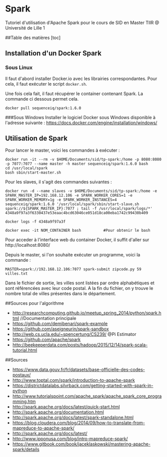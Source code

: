 # Spark

Tutoriel d'utilisation d'Apache Spark pour le cours de SID en Master TIIR @ Université de Lille 1

##Table des matières
[toc]

## Installation d'un Docker Spark
### Sous Linux
Il faut d'abord installer Docker.io avec les librairies correspondantes. Pour cela, il faut exécuter le script ```docker.sh```.

Une fois cela fait, il faut récupérer le container contenant Spark. La commande ci dessous permet cela.

    docker pull sequenceiq/spark:1.6.0

###Sous Windows
Installer le logiciel Docker sous Windows disponible à l'adresse suivante :
https://docs.docker.com/engine/installation/windows/


## Utilisation de Spark

Pour lancer le master, voici les commandes à exécuter :
   
    docker run -it --rm -v $HOME/Documents/sid/tp-spark:/home -p 8080:8080 -p 7077:7077 --name master -h master sequenceiq/spark:1.6.0 bash
    cd /usr/local/spark
    bash sbin/start-master.sh

Pour les slaves, il s'agit des commandes suivantes :     

    docker run -d --name slaves -v $HOME/Documents/sid/tp-spark:/home -e SPARK_MASTER_IP=192.168.12.106 -e SPARK_WORKER_CORES=1 -e SPARK_WORKER_MEMORY=1g -e SPARK_WORKER_INSTANCES=4 sequenceiq/spark:1.6.0 '/usr/local/spark/sbin/start-slave.sh spark://${SPARK_MASTER_IP}:7077 ; tail -f /usr/local/spark/logs/*'
    4348a9f97a3f6330437e53eaac4bcd63046ce051d18ca00eba1742c99430b409
    
    docker logs -f 4348a9f97a3f

    docker exec -it NOM_CONTAINER bash          #Pour obtenir le bash 

Pour acceder à l'interface web du container Docker, il suffit d'aller sur http://localhost:8080/

Depuis le master, si l'on souhaite exécuter un programme, voici la commande :

    MASTER=spark://192.168.12.106:7077 spark-submit zipcode.py 59 villes.txt

Dans le fichier de sortie, les villes sont listées par ordre alphabétiques et sont référencées avec leur code postal. A la fin du fichier, on y trouve le nombre total de villes présentes dans le département.

##Sources pour l'algorithme
 * http://researchcomputing.github.io/meetup_spring_2014/python/spark.html //Documentation principale
 * https://github.com/demibenari/spark-example
 * https://github.com/aseigneurin/spark-sandbox
 * http://web.cs.ucla.edu/~spencertung/CS239/ @Pi Estimator
 * https://github.com/apache/spark
 * http://beekeeperdata.com/posts/hadoop/2015/12/14/spark-scala-tutorial.html

##Sources 
 * https://www.data.gouv.fr/fr/datasets/base-officielle-des-codes-postaux/
 * http://www.toptal.com/spark/introduction-to-apache-spark
 * https://districtdatalabs.silvrback.com/getting-started-with-spark-in-python
 * http://www.tutorialspoint.com/apache_spark/apache_spark_core_programming.htm
 * http://spark.apache.org/docs/latest/quick-start.html
 * http://spark.apache.org/documentation.html
 * http://spark.apache.org/docs/latest/spark-standalone.html
 * https://blog.cloudera.com/blog/2014/09/how-to-translate-from-mapreduce-to-apache-spark/
 * http://spark.apache.org/docs/latest/
 * http://www.ipponusa.com/blog/intro-mapreduce-spark/
 * https://www.gitbook.com/book/jaceklaskowski/mastering-apache-spark/details


